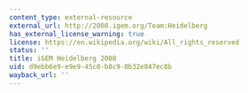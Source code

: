 ```yaml
---
content_type: external-resource
external_url: http://2008.igem.org/Team:Heidelberg
has_external_license_warning: true
license: https://en.wikipedia.org/wiki/All_rights_reserved
status: ''
title: iGEM Heidelberg 2008
uid: d9ebb6e9-e9e9-45c0-b8c9-0b32e847ec8b
wayback_url: ''
---
```


